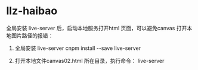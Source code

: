 # llz-haibao
全局安装 live-server 后，启动本地服务打开html 页面，可以避免canvas 打开本地图片路径的报错：

1. 全局安装 live-server
cnpm install --save live-server

2. 打开本地文件canvas02.html 所在目录，执行命令：
live-server